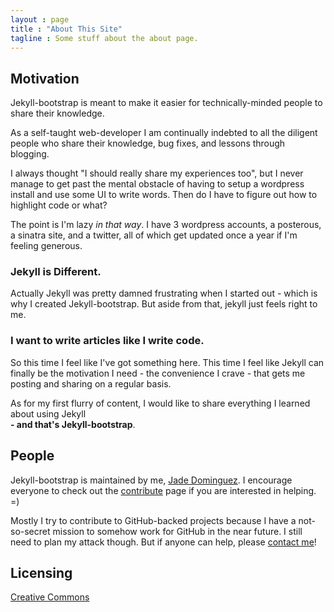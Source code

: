 ```yaml
---
layout : page
title : "About This Site"
tagline : Some stuff about the about page.
---
```


## Motivation

Jekyll-bootstrap is meant to make it easier for technically-minded people to share their knowledge.

As a self-taught web-developer I am continually indebted to all the diligent people who share their knowledge, bug fixes, and lessons through blogging.

I always thought "I should really share my experiences too", but I never manage to get past the mental obstacle of having to setup a wordpress install
and use some UI to write words. Then do I have to figure out how to highlight code or what?

The point is I'm lazy _in that way_. I have 3 wordpress accounts, a posterous, a sinatra site, and a twitter,
all of which get updated once a year if I'm feeling generous.

### Jekyll is Different.

Actually Jekyll was pretty damned frustrating when I started out - which is why I created Jekyll-bootstrap.
But aside from that, jekyll just feels right to me.

### I want to write articles like I write code.

So this time I feel like I've got something here. This time I feel like Jekyll can finally be the motivation
I need - the convenience I crave - that gets me posting and sharing on a regular basis.

As for my first flurry of content, I would like to share everything I learned about using Jekyll  
**- and that's Jekyll-bootstrap**.


## People

Jekyll-bootstrap is maintained by me, [Jade Dominguez](http://plusjade.com).
I encourage everyone to check out the [contribute](contributing.html) page if you are interested in helping. =)

Mostly I try to contribute to GitHub-backed projects because I have a not-so-secret
mission to somehow work for GitHub in the near future. I still need to plan my attack though.
But if anyone can help, please [contact me](http://plusjade.com)!

## Licensing

[Creative Commons](http://creativecommons.org/licenses/by-nc-sa/3.0/)